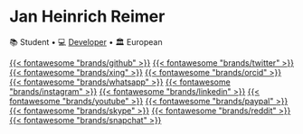 ---
---

# Jan Heinrich Reimer

📚 Student • 
💻 [Developer](https://reimer.software "Reimer Software") • 
🏛️ European

[{{< fontawesome "brands/github" >}}](https://github.com/heinrichreimer/ "GitHub")
[{{< fontawesome "brands/twitter" >}}](https://twitter.com/H1iReimer/ "Twitter")
[{{< fontawesome "brands/xing" >}}](https://www.xing.com/profile/JanHeinrich_Reimer/ "XING")
[{{< fontawesome "brands/orcid" >}}](https://orcid.org/0000-0003-1992-8696/ "ORCiD")
[{{< fontawesome "brands/whatsapp" >}}](https://api.whatsapp.com/send/?phone=491749273954 "WhatsApp")
[{{< fontawesome "brands/instagram" >}}](https://www.instagram.com/heinrichreimer/ "Instagram")
[{{< fontawesome "brands/linkedin" >}}](https://www.linkedin.com/in/heinrichreimer/ "LinkedIn")
[{{< fontawesome "brands/youtube" >}}](https://www.youtube.com/channel/UCzWfR3P8Zz65zmsSi-1ynfw/ "YouTube")
[{{< fontawesome "brands/paypal" >}}](https://paypal.me/HeinrichReimer/ "PayPal")
[{{< fontawesome "brands/skype" >}}](https://join.skype.com/invite/ghNxkLOVu8dQ/ "Skype")
[{{< fontawesome "brands/reddit" >}}](https://www.reddit.com/user/H1iReimer/ "Reddit")
[{{< fontawesome "brands/snapchat" >}}](https://www.snapchat.com/add/heinrichreimer/ "Snapchat")
<!-- [{{< fontawesome "brands/dribbble" >}}](https://dribbble.com/heinrichreimer/ "Dribbble") -->
<!-- [{{< fontawesome "brands/medium" >}}](https://medium.com/@heinrichreimer/ "Medium") -->
<!-- [{{< fontawesome "brands/tumblr" >}}](https://heinrichreimer.tumblr.com/ "Tumblr") -->
